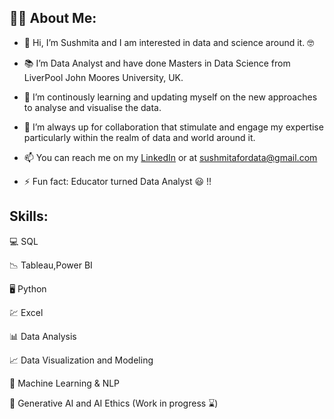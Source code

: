 ## 👨‍💻 About Me:

- 👋 Hi, I’m Sushmita and I am interested in data and science around it. :nerd_face:
- 📚 I’m Data Analyst and have done Masters in Data Science from LiverPool John Moores University, UK.
- 📂 I’m continously learning and updating myself on the new approaches to analyse and visualise the data.
- 💼 I’m always up for collaboration that stimulate and engage my expertise particularly within the realm of data and world around it.
- 📫 You can reach me on my [LinkedIn](https://www.linkedin.com/in/itsme-sushmita-singh/) or at sushmitafordata@gmail.com 

- ⚡ Fun fact: Educator turned Data Analyst :smiley: !!


## Skills:

💻 SQL

📉 Tableau,Power BI

🖥️ Python

💹 Excel

📊 Data Analysis

📈 Data Visualization and Modeling

🧮 Machine Learning & NLP

📖 Generative AI and AI Ethics (Work in progress :hourglass:) 


<!---
sushmitafordata/sushmitafordata is a ✨ special ✨ repository because its `README.md` (this file) appears on your GitHub profile.
You can click the Preview link to take a look at your changes.
--->
